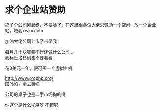 # 求个企业站赞助


搞了个公司刚起步，不要脸了，在这里跟各位大佬求赞助一个空间，放一个企业站。域名xwko.com

加油大佬公司上市了带带我<img id="aimg_BD574" onclick="zoom(this, this.src, 0, 0, 0)" class="zoom" src="https://cdn.jsdelivr.net/gh/hishis/forum-master/public/images/patch.gif" onmouseover="img_onmouseoverfunc(this)" onload="thumbImg(this)" border="0" alt="" />

每月几十块钱都不行还做什么公司...<br />
我标签洛杉矶要不要看看

花3美元一年，便可买一个虚拟主机

http://www.prophp.org/<br />
国外的，拿去耍吧

公司的桌子也是二手市场掏的吗

你这个是什么程序呀 不错呀 
